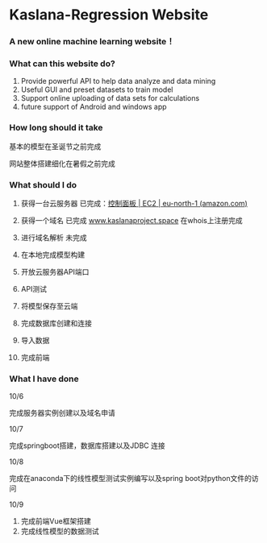 # Kaslana-Regression Website
### A new online machine learning website！

### What can this website do?

1. Provide powerful API to help data analyze and data mining
2. Useful GUI and preset datasets to train model
3. Support online uploading of data sets for calculations
4. future support of Android and windows app

### How long should it take

基本的模型在圣诞节之前完成

网站整体搭建细化在暑假之前完成

### What should I do

1. 获得一台云服务器 已完成：[控制面板 | EC2 | eu-north-1 (amazon.com)](https://eu-north-1.console.aws.amazon.com/ec2/home?region=eu-north-1#Home:)
2. 获得一个域名 已完成 www.kaslanaproject.space 在whois上注册完成

3. 进行域名解析 未完成
4. 在本地完成模型构建

5. 开放云服务器API端口
6. API测试
7. 将模型保存至云端
8. 完成数据库创建和连接
9. 导入数据
10. 完成前端

### What I have done

10/6

完成服务器实例创建以及域名申请

10/7

完成springboot搭建，数据库搭建以及JDBC 连接

10/8

完成在anaconda下的线性模型测试实例编写以及spring boot对python文件的访问

10/9

1. 完成前端Vue框架搭建
2. 完成线性模型的数据测试
